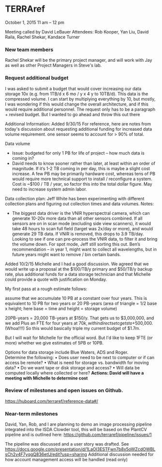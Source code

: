 # TERRAref

October 1, 2015
11 am – 12 pm

Meeting called by David LeBauer
Attendees:	Rob Kooper, Yan Liu, David Raila, Rachel Shekar, Kandace Turner


### New team members

Rachel Shekar will be the primary project manager, and will work with Jay as well as other Project Managers in Steve's lab.

### Request additional budget

I was asked to submit a budget that would cover increasing our data storage 10x (e.g. from 1TB/d x 6 mo / y x 4 y to 10TB/d). This data is the compressed volume.
I can start by multiplying everything by 10, but mostly, I was wondering if this would change the overall architecture, and if this would require additional personnel.
The request only has to be a paragraph + revised budget. But I wanted to go ahead and throw this out there

Additional Information:
Added 9/30/15
For reference, here are notes from today's discussion about requesting additional funding for increased data volume requirement. one sensor seems to account for > 90% of total.

Data volume

* Issue: budgeted for only 1 PB for life of project – how much data is coming in?
* David needs to know sooner rather than later, at least within an order of magnitude. If it’s 1-2 TB coming in per day, this is maybe a slight cost increase. A few PB may be primarily hardware cost, whereas tens of PB would require more technical support to install / reconfigure a system. Cost is ~$100 / TB / year, so factor this into the total dollar figure. May need to increase system admin labor.

Data collection plan: Jeff White has been experimenting with different collection plans and figuring out collection times and data volumes. 
Notes:
* The biggest data driver is the VNIR hyperspectral camera, which can generate 10-20x more data than all other sensors combined. If all sensors are on in scan mode (excluding side view scanners), it would take 48 hours to scan full field (target was 2x/day or more), and would generate 29 TB data. If VNIR is removed, this drops to 3.9 TB/day. Looking to see if one can pre-process the VNIR data, to filter it and bring the volume down. For spot mode, Jeff still sorting this out. Ben’s recommendation – in year 1, might want to collect all wavelengths, but in future years might want to remove / bin certain bands.


Added 10/2/15
Michelle and I had a good discussion. We agreed that we would write up a proposal at the $100/TB/y primary and $50/TB/y backup rate, plus additional funds for a data storage technician and that Michelle could provide a quote with justification on Monday.

My first pass at a rough estimate follows:

assume that we accumulate 10 PB at a constant over four years. This is equivalent to 10 PB for two years or 20 PB-years (area of triangle = 1/2 base x height; here base = time and height = storage volume) 

20PB-years = 20,000 TB-years at $150/y. That gets us to $3,000,000, and we add  Plus an FTE for four years at $70k, with indirects etc gets to +$500,000. (Whoa!!!!) So this would basically triple my current budget of $1.7m.

But I will wait for Michelle for the official word. But I'd like to keep 1FTE (or more) whether we give estimates of 5PB or 10PB.


Options for data storage include Blue Waters, ADS and Roger.  
Determine the following: 
•	Does user need to be next to computer or if can access be remote? 
•	What is need for storage vs. bandwidth for moving data?
•	Do we want tape or disk storage and access?
•	Will data be computed locally where collected or here?
**Actions: David will have a meeting with Michelle to determine cost**

### Review of milestones and open issues on Github.	
https://huboard.com/terraref/reference-data#/

### Near-term milestones
David, Yan, Rob, and I are planning to demo an image processing pipeline integrated into the ISDA Clowder tool, this will be based on the PlantCV pipeline and is outlined here: https://github.com/terraref/pipeline/issues/1

The pipeline was discussed and a user story was drafted.  See https://docs.google.com/presentation/d/1LaOI3ESTFwn7b8x5oWZcdOWBLsCh2v4F7yqgQ836etU/edit?usp=sharing
Additional discussion needed for how account management access will be handled (read only)


